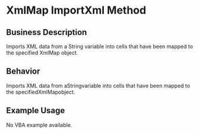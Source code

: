 # XmlMap ImportXml Method

## Business Description
Imports XML data from a String variable into cells that have been mapped to the specified XmlMap object.

## Behavior
Imports XML data from aStringvariable into cells that have been mapped to the specifiedXmlMapobject.

## Example Usage
No VBA example available.